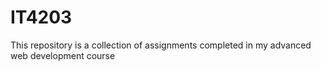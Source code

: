 # IT4203
This repository is a collection of assignments completed in my advanced web development course
